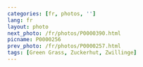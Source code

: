 ```yaml
---
categories: [fr, photos, '']
lang: fr
layout: photo
next_photo: /fr/photos/P0000390.html
picname: P0000256
prev_photo: /fr/photos/P0000257.html
tags: [Green Grass, Zuckerhut, Zwillinge]
---
```

